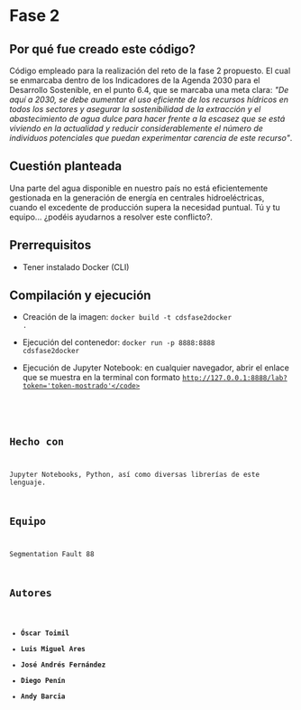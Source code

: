 
# Fase 2


## Por qué fue creado este código?

Código empleado para la realización del reto de la fase 2 propuesto. El cual se enmarcaba dentro de los Indicadores de la Agenda 2030 para el Desarrollo Sostenible, en el punto 6.4, que se marcaba una meta clara: *"De aquí a 2030, se debe aumentar el uso eficiente de los recursos hídricos en todos los sectores y asegurar la sostenibilidad de la extracción y el abastecimiento de agua dulce para hacer frente a la escasez que se está viviendo en la actualidad y reducir considerablemente el número de individuos potenciales que puedan experimentar carencia de este recurso"*.


## Cuestión planteada
Una parte del agua disponible en nuestro país no está eficientemente gestionada en la generación de energía en centrales hidroeléctricas, cuando el excedente de producción supera la necesidad puntual. Tú y tu equipo... ¿podéis ayudarnos a resolver este conflicto?.

## Prerrequisitos

- Tener instalado Docker (CLI)

## Compilación y ejecución

- Creación de la imagen: <code>docker build -t cdsfase2docker .</code>

- Ejecución del contenedor: <code>docker run -p 8888:8888 cdsfase2docker</code>

- Ejecución de Jupyter Notebook: en cualquier navegador, abrir el enlace que se muestra en la terminal con formato <code>http://127.0.0.1:8888/lab?token='token-mostrado'</code>
## Hecho con

Jupyter Notebooks, Python, así como diversas librerías de este lenguaje.

## Equipo 

Segmentation Fault 88

## Autores

* **Óscar Toimil**
* **Luis Miguel Ares**
* **José Andrés Fernández**
* **Diego Penín**
* **Andy Barcia** 

